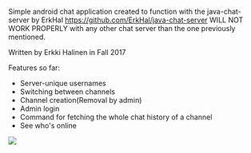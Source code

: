 Simple android chat application created to function with the java-chat-server by ErkHal https://github.com/ErkHal/java-chat-server
WILL NOT WORK PROPERLY with any other chat server than the one previously mentioned.

Written by Erkki Halinen in Fall 2017

Features so far:
  
  - Server-unique usernames
  - Switching between channels
  - Channel creation(Removal by admin)
  - Admin login
  - Command for fetching the whole chat history of a channel
  - See who's online

![](https://i.gyazo.com/03c433aa0acb99760b0f4f72b152526c.png)
